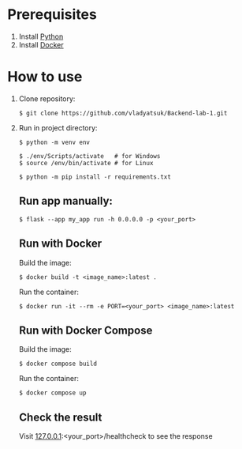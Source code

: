# Prerequisites

1.  Install [Python](https://www.python.org/downloads/)
2.  Install [Docker](https://www.docker.com/products/docker-desktop/)

# How to use

1.  Clone repository:
    ```
    $ git clone https://github.com/vladyatsuk/Backend-lab-1.git
    ```
2.  Run in project directory:
    ```
    $ python -m venv env
    ```
    ```
    $ ./env/Scripts/activate   # for Windows
    $ source /env/bin/activate # for Linux
    ```
    ```
    $ python -m pip install -r requirements.txt
    ```
    ## Run app manually:
    ```
    $ flask --app my_app run -h 0.0.0.0 -p <your_port>
    ```
    ## Run with Docker
    Build the image:
    ```
    $ docker build -t <image_name>:latest . 
    ```
    Run the container:
    ```
    $ docker run -it --rm -e PORT=<your_port> <image_name>:latest
    ```
    ## Run with Docker Compose
    Build the image:
    ```
    $ docker compose build
    ```
    Run the container:
    ```
    $ docker compose up
    ```
    
    ## Check the result
    Visit [127.0.0.1](127.0.0.1):<your_port>/healthcheck to see the response